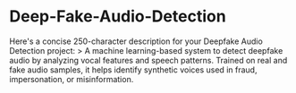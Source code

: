 # Deep-Fake-Audio-Detection
Here's a concise 250-character description for your Deepfake Audio Detection project:  > A machine learning-based system to detect deepfake audio by analyzing vocal features and speech patterns. Trained on real and fake audio samples, it helps identify synthetic voices used in fraud, impersonation, or misinformation.
